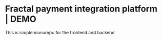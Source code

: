 # Fractal payment integration platform | DEMO

This is simple monorepo for the frontend and backend
